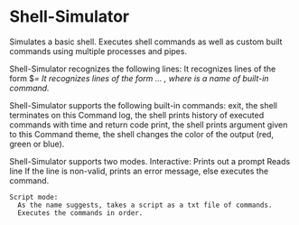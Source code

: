 # Shell-Simulator
Simulates a basic shell. Executes shell commands as well as custom built commands using multiple processes and pipes.

Shell-Simulator recognizes the following lines:
    It recognizes lines of the form $<VAR>=<value>
    It recognizes lines of the form <command> <arg0> <arg1> … <argN>, where <command> is a name of built-in command.

Shell-Simulator supports the following built-in commands:
    exit, the shell terminates on this Command 
    log, the shell prints history of executed commands with time and return code
    print, the shell prints argument given to this Command
    theme, the shell changes the color of the output (red, green or blue).

Shell-Simulator supports two modes.
    Interactive:
      Prints out a prompt
      Reads line
      If the line is non-valid, prints an error message, else executes the command.
  
    Script mode:
      As the name suggests, takes a script as a txt file of commands.
      Executes the commands in order.
